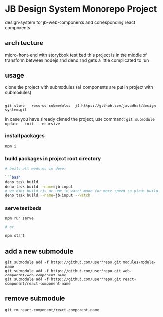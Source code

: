 # JB Design System Monorepo Project

design-system for jb-web-components and corresponding react components

## architecture

micro-front-end with storybook test bed
this project is in the middle of transform between nodejs and deno and gets a little complicated to run

## usage

clone the project with submodules (all components are put in project with submodules)

```git

git clone --recurse-submodules -j8 https://github.com/javadbat/design-system.git

```

in case you have already cloned the project, use command: `git submodule update --init --recursive`

### install packages

```bash
npm i
```

### build packages in project root directory

```bash
# build all modules in deno:

```bash
deno task build
deno task build --name=jb-input
# we dint build cjs or UMD in watch mode for more speed so pleas build your package without watch mode at least 1 time before publish
deno task build --name=jb-input --watch
```

### serve testbeds

```bash
npm run serve

# or

npm start
```
## add a new submodule

```terminal
git submodule add -f https://github.com/user/repo.git modules/module-name 
git submodule add -f https://github.com/user/repo.git web-component/web-component-name 
git submodule add -f https://github.com/user/repo.git react-component/react-component-name 
```
## remove submodule

```terminal
git rm react-component/react-component-name
```
